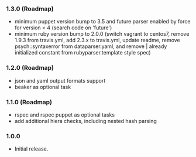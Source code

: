 ### 1.3.0 (Roadmap)
- minimum puppet version bump to 3.5 and future parser enabled by force for version < 4 (search code on 'future')
- minimum ruby version bump to 2.0.0 (switch vagrant to centos7, remove 1.9.3 from travis.yml, add 2.3.x to travis.yml, update readme, remove psych::syntaxerror from dataparser.yaml, and remove | already initialized constant from rubyparser.template style spec)

### 1.2.0 (Roadmap)
- json and yaml output formats support
- beaker as optional task

### 1.1.0 (Roadmap)
- rspec and rspec puppet as optional tasks
- add additional hiera checks, including nested hash parsing

### 1.0.0
- Initial release.
